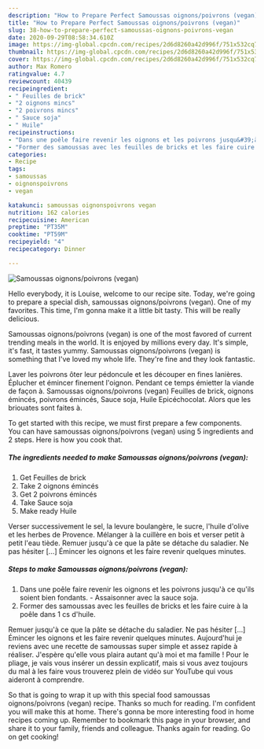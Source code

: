 ```yaml
---
description: "How to Prepare Perfect Samoussas oignons/poivrons (vegan)"
title: "How to Prepare Perfect Samoussas oignons/poivrons (vegan)"
slug: 38-how-to-prepare-perfect-samoussas-oignons-poivrons-vegan
date: 2020-09-29T08:58:34.610Z
image: https://img-global.cpcdn.com/recipes/2d6d8260a42d996f/751x532cq70/samoussas-oignonspoivrons-vegan-photo-principale-de-la-recette.jpg
thumbnail: https://img-global.cpcdn.com/recipes/2d6d8260a42d996f/751x532cq70/samoussas-oignonspoivrons-vegan-photo-principale-de-la-recette.jpg
cover: https://img-global.cpcdn.com/recipes/2d6d8260a42d996f/751x532cq70/samoussas-oignonspoivrons-vegan-photo-principale-de-la-recette.jpg
author: Max Romero
ratingvalue: 4.7
reviewcount: 40439
recipeingredient:
- " Feuilles de brick"
- "2 oignons mincs"
- "2 poivrons mincs"
- " Sauce soja"
- " Huile"
recipeinstructions:
- "Dans une poêle faire revenir les oignons et les poivrons jusqu&#39;à ce qu&#39;ils soient bien fondants. Assaisonner avec la sauce soja."
- "Former des samoussas avec les feuilles de bricks et les faire cuire à la poêle dans 1 cs d&#39;huile."
categories:
- Recipe
tags:
- samoussas
- oignonspoivrons
- vegan

katakunci: samoussas oignonspoivrons vegan 
nutrition: 162 calories
recipecuisine: American
preptime: "PT35M"
cooktime: "PT59M"
recipeyield: "4"
recipecategory: Dinner

---
```



![Samoussas oignons/poivrons (vegan)](https://img-global.cpcdn.com/recipes/2d6d8260a42d996f/751x532cq70/samoussas-oignonspoivrons-vegan-photo-principale-de-la-recette.jpg)

Hello everybody, it is Louise, welcome to our recipe site. Today, we're going to prepare a special dish, samoussas oignons/poivrons (vegan). One of my favorites. This time, I'm gonna make it a little bit tasty. This will be really delicious.

Samoussas oignons/poivrons (vegan) is one of the most favored of current trending meals in the world. It is enjoyed by millions every day. It's simple, it's fast, it tastes yummy. Samoussas oignons/poivrons (vegan) is something that I've loved my whole life. They're fine and they look fantastic.

Laver les poivrons ôter leur pédoncule et les découper en fines lanières. Éplucher et émincer finement l&#39;oignon. Pendant ce temps émietter la viande de façon à. Samoussas oignons/poivrons (vegan) Feuilles de brick, oignons émincés, poivrons émincés, Sauce soja, Huile Epicéchocolat. Alors que les briouates sont faites à.


To get started with this recipe, we must first prepare a few components. You can have samoussas oignons/poivrons (vegan) using 5 ingredients and 2 steps. Here is how you cook that.

<!--inarticleads1-->

##### The ingredients needed to make Samoussas oignons/poivrons (vegan):

1. Get  Feuilles de brick
1. Take 2 oignons émincés
1. Get 2 poivrons émincés
1. Take  Sauce soja
1. Make ready  Huile


Verser successivement le sel, la levure boulangère, le sucre, l&#39;huile d&#39;olive et les herbes de Provence. Mélanger à la cuillère en bois et verser petit à petit l&#39;eau tiède. Remuer jusqu&#39;à ce que la pâte se détache du saladier. Ne pas hésiter […] Émincer les oignons et les faire revenir quelques minutes. 

<!--inarticleads2-->

##### Steps to make Samoussas oignons/poivrons (vegan):

1. Dans une poêle faire revenir les oignons et les poivrons jusqu&#39;à ce qu&#39;ils soient bien fondants. - Assaisonner avec la sauce soja.
1. Former des samoussas avec les feuilles de bricks et les faire cuire à la poêle dans 1 cs d&#39;huile.


Remuer jusqu&#39;à ce que la pâte se détache du saladier. Ne pas hésiter […] Émincer les oignons et les faire revenir quelques minutes. Aujourd&#39;hui je reviens avec une recette de samoussas super simple et assez rapide à réaliser. J&#39;espère qu&#39;elle vous plaira autant qu&#39;à moi et ma famille ! Pour le pliage, je vais vous insérer un dessin explicatif, mais si vous avez toujours du mal à les faire vous trouverez plein de vidéo sur YouTube qui vous aideront à comprendre. 

So that is going to wrap it up with this special food samoussas oignons/poivrons (vegan) recipe. Thanks so much for reading. I'm confident you will make this at home. There's gonna be more interesting food in home recipes coming up. Remember to bookmark this page in your browser, and share it to your family, friends and colleague. Thanks again for reading. Go on get cooking!
